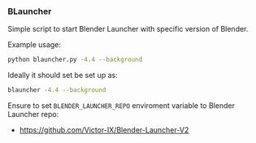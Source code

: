 ### BLauncher

Simple script to start Blender Launcher with specific version of Blender.

Example usage:
```sh
python blauncher.py -4.4 --background
```

Ideally it should set be set up as:
```sh
blauncher -4.4 --background
```

Ensure to set `BLENDER_LAUNCHER_REPO` enviroment variable to Blender Launcher repo:
- https://github.com/Victor-IX/Blender-Launcher-V2
